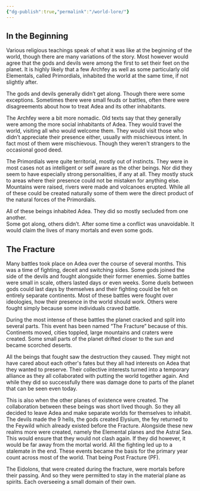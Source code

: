 ```yaml
---
{"dg-publish":true,"permalink":"/world-lore/"}
---
```


## In the Beginning

Various religious teachings speak of what it was like at the beginning of the world, though there are many variations of the story. Most however would agree that the gods and devils were among the first to set their feet on the planet. It is highly likely that a few Archfey as well as some particularly old Elementals, called Primordials, inhabited the world at the same time, if not slightly after.

The gods and devils generally didn’t get along. Though there were some exceptions. Sometimes there were small feuds or battles, often there were disagreements about how to treat Adea and its other inhabitants. 

The Archfey were a bit more nomadic. Old texts say that they generally were among the more social inhabitants of Adea. They would travel the world, visiting all who would welcome them. They would visit those who didn’t appreciate their presence either, usually with mischievous intent. In fact most of them were mischievous. Though they weren't strangers to the occasional good deed.  
  
The Primordials were quite territorial, mostly out of instincts. They were in most cases not as intelligent or self aware as the other beings. Nor did they seem to have especially strong personalities, if any at all. They mostly stuck to areas where their presence could not be mistaken for anything else. Mountains were raised, rivers were made and volcanoes erupted. While all of these could be created naturally some of them were the direct product of the natural forces of the Primordials.

All of these beings inhabited Adea. They did so mostly secluded from one another.  
Some got along, others didn’t. After some time a conflict was unavoidable. It would claim the lives of many mortals and even some gods.

## The Fracture

Many battles took place on Adea over the course of several months. This was a time of fighting, deceit and switching sides. Some gods joined the side of the devils and fought alongside their former enemies. Some battles were small in scale, others lasted days or even weeks. Some duels between gods could last days by themselves and their fighting could be felt on entirely separate continents. Most of these battles were fought over ideologies, how their presence in the world should work. Others were fought simply because some individuals craved battle.

During the most intense of these battles the planet cracked and split into several parts. This event has been named “The Fracture” because of this. Continents moved, cities toppled, large mountains and craters were created. Some small parts of the planet drifted closer to the sun and became scorched deserts.

All the beings that fought saw the destruction they caused. They might not have cared about each other's fates but they all had interests on Adea that they wanted to preserve. Their collective interests turned into a temporary alliance as they all collaborated with putting the world together again. And while they did so successfully there was damage done to parts of the planet that can be seen even today. 

This is also when the other planes of existence were created. The collaboration between these beings was short lived though. So they all decided to leave Adea and make separate worlds for themselves to inhabit. The devils made the 9 hells, the gods created Elysium, the fey returned to the Feywild which already existed before the Fracture. Alongside these new realms more were created, namely the Elemental planes and the Astral Sea. This would ensure that they would not clash again. If they did however, it would be far away from the mortal world. All the fighting led up to a stalemate in the end. These events became the basis for the primary year count across most of the world. That being Post Fracture (PF).
  
The Eidolons, that were created during the fracture, were mortals before their passing. And so they were permitted to stay in the material plane as spirits. Each overseeing a small domain of their own.